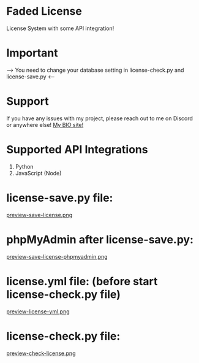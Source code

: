 # Faded License
License System with some API integration!

# Important
--> You need to change your database setting in license-check.py and license-save.py <--

# Support
If you have any issues with my project, please reach out to me on Discord or anywhere else!
[My BIO site!](http://bio.xb3n6e.hu/)

# Supported API Integrations
1. Python
2. JavaScript (Node)

# license-save.py file:
[preview-save-license.png](https://builtbybit.com/attachments/preview-save-license-png.598918/)

# phpMyAdmin after license-save.py:
[preview-save-license-phpmyadmin.png](https://builtbybit.com/attachments/preview-save-license-phpmyadmin-png.598919/)

# license.yml file: (before start license-check.py file)
[preview-license-yml.png](https://builtbybit.com/attachments/preview-license-yml-png.598923/)

# license-check.py file:
[preview-check-license.png](https://builtbybit.com/attachments/preview-check-license-png.598924/)
